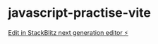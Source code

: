 # javascript-practise-vite

[Edit in StackBlitz next generation editor ⚡️](https://stackblitz.com/~/github.com/cookieseventeen/javascript-practise-vite)